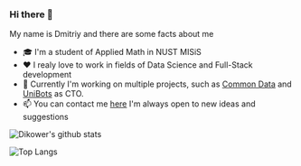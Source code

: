 ### Hi there 👋
My name is Dmitriy and there are some facts about me
- 🎓 I'm a student of Applied Math in NUST MISiS
- ❤️ I realy love to work in fields of Data Science and Full-Stack development
- 🚀 Currently I'm working on multiple projects, such as [Common Data](https://github.com/tpofd/common-data-app) 
and [UniBots](https://unibots-landing.now.sh/) as CTO.
- 📫 You can contact me [here](https://t.me/Dikower) I'm always open to new ideas and suggestions

![Dikower's github stats](https://github-readme-stats.vercel.app/api?username=Dikower&show_icons=true&theme=tokyonight)


![Top Langs](https://github-readme-stats.vercel.app/api/top-langs/?username=Dikower&langs_count=8&theme=tokyonight&layout=compact)
